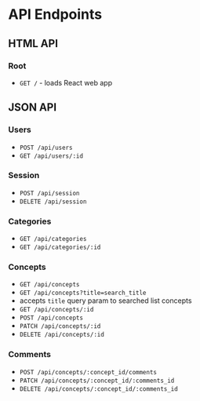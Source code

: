 # API Endpoints

## HTML API

### Root

- `GET /` - loads React web app

## JSON API

### Users

- `POST /api/users`
- `GET /api/users/:id`

### Session

- `POST /api/session`
- `DELETE /api/session`

### Categories

- `GET /api/categories`
- `GET /api/categories/:id`


### Concepts

- `GET /api/concepts`
- `GET /api/concepts?title=search_title`
- accepts `title` query param to searched list concepts
- `GET /api/concepts/:id`
- `POST /api/concepts`
- `PATCH /api/concepts/:id`
- `DELETE /api/concepts/:id`


### Comments

- `POST /api/concepts/:concept_id/comments`
- `PATCH /api/concepts/:concept_id/:comments_id`
- `DELETE /api/concepts/:concept_id/:comments_id`
